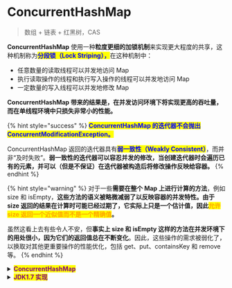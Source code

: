 # ConcurrentHashMap

> 数组 + 链表 + 红黑树，CAS

**ConcurrentHashMap** 使用一种**粒度更细的加锁机制**来实现更大程度的共享，这种机制称为<mark style="color:blue;">**分段锁（Lock Striping），**</mark>在这种机制中：

* 任意数量的读取线程可以并发地访问 Map
* 执行读取操作的线程和执行写入操作的线程可以并发地访问 Map
* 一定数量的写入线程可以并发地修改 Map

**ConcurrentHashMap 带来的结果是，在并发访问环境下将实现更高的吞吐量，而在单线程环境中只损失非常小的性能。**

{% hint style="success" %}
<mark style="color:blue;">**ConcurrentHashMap 的迭代器不会抛出 ConcurrentModificationException。**</mark>

ConcurrentHashMap 返回的迭代器具有<mark style="color:blue;">**弱一致性（Weakly Consistent）**</mark>，而并非“及时失败”。**弱一致性的迭代器可以容忍并发的修改，当创建迭代器时会遍历已有的元素，并可以（但是不保证）在迭代器被构造后将修改操作反映给容器。**
{% endhint %}

{% hint style="warning" %}
对于一些**需要在整个 Map 上进行计算的方法**，例如 size 和 isEmpty，**这些方法的语义被略微减弱了以反映容器的并发特性。由于 size 返回的结果在计算时可能已经过期了，它实际上只是一个估计值，因此**<mark style="color:orange;">**允许 size 返回一个近似值而不是一个精确值**</mark>**。**

虽然这看上去有些令人不安，但**事实上 size 和 isEmpty 这样的方法在并发环境下的用处很小，因为它们的返回值总在不断变化**。因此，这些操作的需求被弱化了，以换取对其他更重要操作的性能优化，包括 get、put、containsKey 和 remove 等。
{% endhint %}

<details>

<summary><mark style="color:purple;"><strong>ConcurrentHashMap</strong></mark></summary>

```java
// volatile 和 final 用于保证可见性
volatile Node<K,V>[] table;
    
static class Node<K,V> implements Map.Entry<K,V> {
    final int hash;
    final K key;
    volatile V val;
    volatile Node<K,V> next;
    ...    
}

// get 方法未使用锁
public V get(Object key) {
    Node<K,V>[] tab; 
    Node<K,V> e, p; 
    int n, eh; 
    K ek;
    int h = spread(key.hashCode());
    if ((tab = table) != null && (n = tab.length) > 0 &&
        (e = tabAt(tab, (n - 1) & h)) != null) {
        if ((eh = e.hash) == h) {
            if ((ek = e.key) == key || (ek != null && key.equals(ek)))
                return e.val;
        }
        else if (eh < 0)
            return (p = e.find(h, key)) != null ? p.val : null;
        while ((e = e.next) != null) {
            if (e.hash == h &&
                ((ek = e.key) == key || (ek != null && key.equals(ek))))
                return e.val;
        }
    }
    return null;
}
```

<pre class="language-java" data-overflow="wrap"><code class="lang-java"><strong>public V put(K key, V value) {
</strong>    return putVal(key, value, false);
}

/**
 * 在 putVal 方法中使用了两种同步机制：
 *    1. CAS：使用 CAS 在 Node 数组中增加节点
 *    2. 分段锁：每一个哈希桶中的列表，都使用头节点作为锁对象
 */
final V putVal(K key, V value, boolean onlyIfAbsent) {
    ...
    for (Node&#x3C;K,V>[] tab = table;;) {
        ...
        else if ((f = tabAt(tab, i = (n - 1) &#x26; hash)) == null) {
            if (casTabAt(tab, i, null, new Node&#x3C;K,V>(hash, key, value)))
                break;           // no lock when adding to empty bin
        }
        ...
        else {
            V oldVal = null;
            synchronized (f) {
               ...
            }
            ...
        }
    }
    addCount(1L, binCount);
    return null;
}
</code></pre>

```java
public int size() {
    long n = sumCount();
    return ((n < 0L) ? 0 :
            (n > (long)Integer.MAX_VALUE) ? Integer.MAX_VALUE :
            (int)n);
}

final long sumCount() {
    CounterCell[] cs = counterCells;
    long sum = baseCount;
    if (cs != null) {
        for (CounterCell c : cs)
            if (c != null)
                sum += c.value;
    }
    return sum;
}

/**
 * A padded cell for distributing counts.  Adapted from LongAdder
 * and Striped64.  See their internal docs for explanation.
 */
@jdk.internal.vm.annotation.Contended static final class CounterCell {
    volatile long value;
    CounterCell(long x) { value = x; }
}
```

</details>

<details>

<summary><mark style="color:purple;"><strong>JDK1.7 实现</strong></mark></summary>

在 JDK1.5 \~ 1.7 版本中，Java 使用了**分段锁**机制实现 ConcurrentHashMap：

* ConcurrentHashMap 在对象中保存了一个 Segment 数组，从而整个 Hash 表划分为多个分段；
* 而每个 Segment 元素，它通过继承 ReentrantLock 来进行加锁，所以每次需要加锁的操作锁住的是一个 segment，这样只要保证每个 Segment 是线程安全的，也就实现了全局的线程安全；

在执行 put 操作时首先根据 hash 算法定位到元素属于哪个 Segment，然后对该 Segment 加锁即可。Segment 数量默认是 16，理论上这个时候最多可以同时支持 16 个线程并发写，只要它们的操作分别分布在不同的 Segment 上。

![](../../../../.gitbook/assets/java-thread-x-concurrent-hashmap-1.png)

</details>
